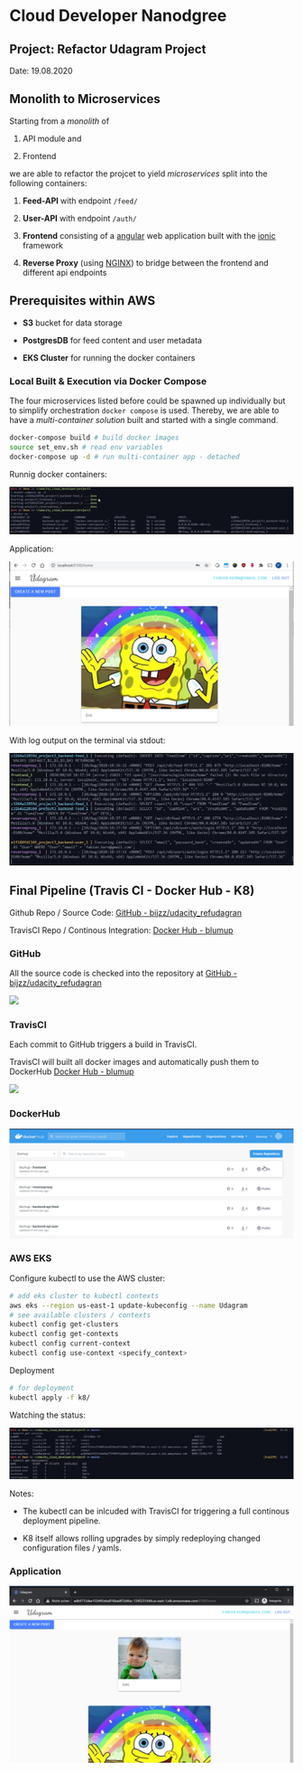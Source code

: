 # Cloud Developer Nanodgree

## Project: Refactor Udagram Project

Date: 19.08.2020

## Monolith to Microservices

Starting from a *monolith* of 

1. API module and

2. Frontend

we are able to refactor the projcet to yield *microservices* split into the following containers:

1. **Feed-API** with endpoint `/feed/` 

2. **User-API** with endpoint `/auth/` 

3. **Frontend** consisting of a [angular](https://angularjs.org/) web application built with the [ionic](https://ionicframework.com/docs/angular/overview) framework

4. **Reverse Proxy** (using [NGINX](https://www.nginx.com/)) to bridge between the frontend and different api endpoints

## Prerequisites within AWS

- **S3** bucket for data storage

- **PostgresDB** for feed content and user metadata

- **EKS Cluster** for running the docker containers

### Local Built & Execution via Docker Compose

The four microservices listed before could be spawned up individually but to simplify orchestration `docker compose` is used. Thereby, we are able to have a *multi-container solution* built and started with a single command.

```bash
docker-compose build # build docker images
source set_env.sh # read env variables
docker-compose up -d # run multi-container app - detached
```

Runnig docker containers:

![docker.up.png](docs/docker.up.png)

Application:

![local.png](docs/local.png)

With log output on the terminal via stdout:

![local.term.png](docs/local.term.png)

## Final Pipeline (Travis CI - Docker Hub - K8)

Github Repo / Source Code: [GitHub - bijzz/udacity_refudagran](https://github.com/bijzz/udacity_refudagran)

TravisCI Repo / Continous Integration: [Docker Hub - blumup](https://hub.docker.com/u/blumup)

### GitHub

All the source code is checked into the repository at [GitHub - bijzz/udacity_refudagran](https://github.com/bijzz/udacity_refudagran)

![](docs/2020-08-19-00-10-56-image.png)

### TravisCI

Each commit to GitHub triggers a build in TravisCI.

TravisCI will built all docker images and automatically push them to DockerHub [Docker Hub - blumup](https://hub.docker.com/r/blumup/)

![](docs/2020-08-19-00-11-21-image.png)

### DockerHub

![](docs/2020-08-19-00-09-30-image.png)

### AWS EKS

Configure kubectl to use the AWS cluster:

```bash
# add eks cluster to kubectl contexts
aws eks --region us-east-1 update-kubeconfig --name Udagram 
# see available clusters / contexts
kubectl config get-clusters
kubectl config get-contexts
kubectl config current-context     
kubectl config use-context <specify_context>
```

Deployment

```bash
# for deployment
kubectl apply -f k8/ 
```

Watching the status:

![](docs/2020-08-19-21-43-39-image.png)

Notes:

- The kubectl can be inlcuded with TravisCI for triggering a full continous deployment pipeline.

- K8 itself allows rolling upgrades by simply redeploying changed configuration files / yamls.

### Application

![](docs/2020-08-19-21-42-28-image.png)
